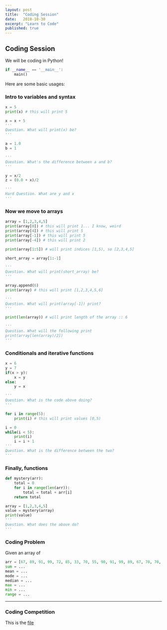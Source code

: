 ```yaml
---
layout: post
title:  "Coding Session"
date:   2018-10-30
excerpt: "Learn to Code"
published: true
---
```


## Coding Session

We will be coding in Python!
```python
if __name__ == '__main__':
    main()
```

Here are some basic usages:

### Intro to variables and syntax
```python
x = 5
print(x) # this will print 5

x = x + 5
'''
Question. What will print(x) be?
'''

a = 1.0
b = 1

'''
Question. What's the difference between a and b?
'''

y = x/2
z = (0.0 + x)/2

'''
Hard Question. What are y and x
'''
```

### Now we move to arrays
```python
array = [1,2,3,4,5]
print(array[0]) # this will print 1... I know, weird
print(array[4]) # this will print 5
print(array[-1]) # this will print 5
print(array[-4]) # this will print 2

print(array[1:5]) # will print indices [1,5), so [2,3,4,5]

short_array = array[1:-1]

'''
Question. What will print(short_array) be?
'''

array.append(6)
print(array) # this will print [1,2,3,4,5,6]

'''
Question. What will print(array[-1]) print?
'''

print(len(array)) # will print length of the array :: 6

'''
Question. What will the following print
print(array[len(array)/2]) 
'''
```

### Conditionals and iterative functions
```python
x = 6
y = 7
if(x > y):
    x = y
else:
    y = x

'''
Question. What is the code above doing?
'''

for i in range(5):
    print(i) # this will print values [0,5)

i = 0
while(i < 5):
    print(i)
    i = i + 1
'''
Question. What is the difference between the two?
'''
```

### Finally, functions
```python
def mystery(arr):
    total = 0
    for i in range(len(arr)):
        total = total + arr[i]
    return total

array = [1,2,3,4,5]
value = mystery(array)
print(value)
'''
Question. What does the above do?
'''
```

### Coding Problem
Given an array of 
```python
arr = [67, 89, 91, 99, 72, 85, 33, 70, 55, 90, 91, 99, 89, 67, 70, 70, 80]
sum = ...
mean = ...
mode = ...
median = ...
max = ...
min = ...
range = ...
```

---

### Coding Competition
This is the [file](/files/teaching-axe-code.zip)

